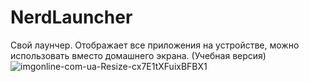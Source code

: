 # NerdLauncher
Свой лаунчер. Отображает все приложения на устройстве, можно использовать вместо домашнего экрана. (Учебная версия)  
![imgonline-com-ua-Resize-cx7E1tXFuixBFBX1](https://user-images.githubusercontent.com/95954920/152298443-007c3e3e-3c1f-4455-b50f-789f52d1ba83.jpg)
